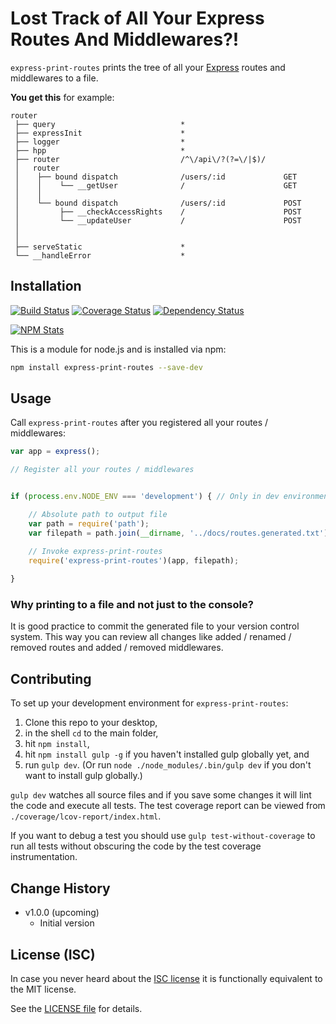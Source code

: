 # Lost Track of All Your Express Routes And Middlewares?!

`express-print-routes` prints the tree of all your [Express](http://expressjs.com) routes and middlewares to a file.

**You get this** for example:

```
router                                                                                                         
 ├── query                            *                                                           
 ├── expressInit                      *                                                           
 ├── logger                           *                                                           
 ├── hpp                              *                                                           
 ├── router                           /^\/api\/?(?=\/|$)/                                         
 │   router                                                                                                    
 │    ├── bound dispatch              /users/:id             GET
 │    │    └── __getUser              /                      GET
 │    │   
 │    └── bound dispatch              /users/:id             POST
 │         ├── __checkAccessRights    /                      POST
 │         └── __updateUser           /                      POST
 │        
 │   
 ├── serveStatic                      *                                                           
 └── __handleError                    *                                                           
```

## Installation

[![Build Status](https://img.shields.io/travis/analog-nico/express-print-routes/master.svg?style=flat-square)](https://travis-ci.org/analog-nico/express-print-routes)
[![Coverage Status](https://img.shields.io/coveralls/analog-nico/express-print-routes.svg?style=flat-square)](https://coveralls.io/r/analog-nico/express-print-routes)
[![Dependency Status](https://img.shields.io/david/analog-nico/express-print-routes.svg?style=flat-square)](https://david-dm.org/analog-nico/express-print-routes)

[![NPM Stats](https://nodei.co/npm/express-print-routes.png?downloads=true)](https://npmjs.org/package/express-print-routes)

This is a module for node.js and is installed via npm:

``` bash
npm install express-print-routes --save-dev
```

## Usage

Call `express-print-routes` after you registered all your routes / middlewares:

``` js
var app = express();

// Register all your routes / middlewares


if (process.env.NODE_ENV === 'development') { // Only in dev environment

    // Absolute path to output file
    var path = require('path');
    var filepath = path.join(__dirname, '../docs/routes.generated.txt');

    // Invoke express-print-routes
    require('express-print-routes')(app, filepath);
    
}
```

### Why printing to a file and not just to the console?

It is good practice to commit the generated file to your version control system. This way you can review all changes like added / renamed / removed routes and added / removed middlewares.

## Contributing

To set up your development environment for `express-print-routes`:

1. Clone this repo to your desktop,
2. in the shell `cd` to the main folder,
3. hit `npm install`,
4. hit `npm install gulp -g` if you haven't installed gulp globally yet, and
5. run `gulp dev`. (Or run `node ./node_modules/.bin/gulp dev` if you don't want to install gulp globally.)

`gulp dev` watches all source files and if you save some changes it will lint the code and execute all tests. The test coverage report can be viewed from `./coverage/lcov-report/index.html`.

If you want to debug a test you should use `gulp test-without-coverage` to run all tests without obscuring the code by the test coverage instrumentation.

## Change History

- v1.0.0 (upcoming)
    - Initial version

## License (ISC)

In case you never heard about the [ISC license](http://en.wikipedia.org/wiki/ISC_license) it is functionally equivalent to the MIT license.

See the [LICENSE file](LICENSE) for details.

